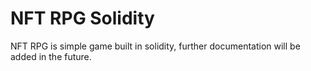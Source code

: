 # NFT RPG Solidity

NFT RPG is simple game built in solidity, further documentation will be added in the future.
